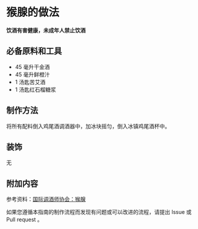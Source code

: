 
# 猴腺的做法

**饮酒有害健康，未成年人禁止饮酒**

## 必备原料和工具

- 45 毫升干金酒
- 45 毫升鲜橙汁
- 1 汤匙苦艾酒
- 1 汤匙红石榴糖浆


## 制作方法

将所有配料倒入鸡尾酒调酒器中，加冰块摇匀，倒入冰镇鸡尾酒杯中。

## 装饰

无

## 附加内容

参考资料：[国际调酒师协会：猴腺](https://iba-world.com/monkey-gland/)

如果您遵循本指南的制作流程而发现有问题或可以改进的流程，请提出 Issue 或 Pull request 。
